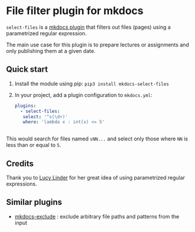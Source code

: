 # File filter plugin for mkdocs

`select-files` is a
[mkdocs plugin](http://www.mkdocs.org/user-guide/plugins/) that filters out
files (pages) using a parametrized regular expression.

The main use case for this plugin is to prepare lectures or assignments
and only publishing them at a given date.

## Quick start

1. Install the module using pip: `pip3 install mkdocs-select-files`

2. In your project, add a plugin configuration to `mkdocs.yml`:

   ```yaml
   plugins:
     - select-files:
      select: '^s(\d+)'
      where: 'lambda x : int(x) <= 5'
      
   ```

  This would search for files named `sNN...` and select only those where `NN` is
  less than or equal to `5`.

## Credits

Thank you to [Lucy Linder](https://github.com/derlin) for her great idea of using parametrized regular expressions.

## Similar plugins

- [mkdocs-exclude](https://github.com/apenwarr/mkdocs-exclude) : exclude arbitrary file paths and patterns from the input
